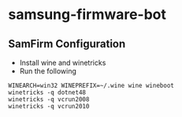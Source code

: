 # samsung-firmware-bot

## SamFirm Configuration
- Install wine and winetricks
- Run the following
```shell script
WINEARCH=win32 WINEPREFIX=~/.wine wine wineboot
winetricks -q dotnet48
winetricks -q vcrun2008
winetricks -q vcrun2010
```
